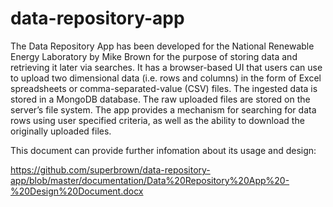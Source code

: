 # data-repository-app
The Data Repository App has been developed for the National Renewable Energy Laboratory by Mike Brown for the purpose of 
storing data and retrieving it later via searches. It has a browser-based UI that users can use to upload two dimensional 
data (i.e. rows and columns) in the form of Excel spreadsheets or comma-separated-value (CSV) files. The ingested data is 
stored in a MongoDB database. The raw uploaded files are stored on the server’s file system. The app provides a mechanism 
for searching for data rows using user specified criteria, as well as the ability to download the originally uploaded files.

This document can provide  further infomation about its usage and design:

https://github.com/superbrown/data-repository-app/blob/master/documentation/Data%20Repository%20App%20-%20Design%20Document.docx
